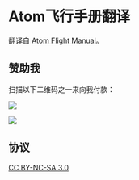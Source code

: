 # Atom飞行手册翻译 #

翻译自 [Atom Flight Manual](https://atom.io/docs)。

## 赞助我 ##

扫描以下二维码之一来向我付款：

![](http://7u2hdm.com1.z0.glb.clouddn.com/qr_alipay.png)

![](http://7u2hdm.com1.z0.glb.clouddn.com/qr_wechat.png)

## 协议 ##

[CC BY-NC-SA 3.0](http://creativecommons.org/licenses/by-nc-sa/3.0/cn/)